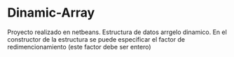 # Dinamic-Array

Proyecto realizado en netbeans. Estructura de datos arrgelo dinamico. En el constructor de la estructura se puede especificar
el factor de redimencionamiento (este factor debe ser entero)
